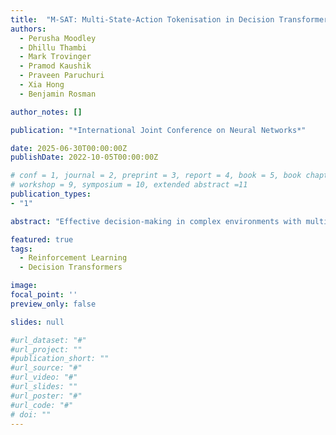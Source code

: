 ```yaml
---
title:  "M-SAT: Multi-State-Action Tokenisation in Decision Transformers for Multi-Discrete Actions"
authors:
  - Perusha Moodley
  - Dhillu Thambi
  - Mark Trovinger
  - Pramod Kaushik
  - Praveen Paruchuri
  - Xia Hong
  - Benjamin Rosman

author_notes: []

publication: "*International Joint Conference on Neural Networks*"

date: 2025-06-30T00:00:00Z
publishDate: 2022-10-05T00:00:00Z

# conf = 1, journal = 2, preprint = 3, report = 4, book = 5, book chapter = 6, thesis = 7, patent = 9
# workshop = 9, symposium = 10, extended abstract =11
publication_types:
- "1"

abstract: "Effective decision-making in complex environments with multi-discrete action spaces poses significant challenges for agent architectures, particularly in image-based settings. While Decision Transformers have shown promise in various domains, their performance often suffers in environments where agents must handle multi-discrete actions. Existing enhancements to Decision Transformer architectures have yet to address this critical issue, limiting their ability to support agents in learning robust policies in these environments. To address this gap, we propose Multi-State Action Tokenisation (M-SAT), a novel approach designed to improve agent decision-making by tokenising actions at the individual action level and incorporating auxiliary state information. This disentanglement of actions improves both the performance of agents and the interpretability of individual actions within attention layers, fostering better visibility into agent decision processes. Importantly, M-SAT facilitates the development of more interpretable and transparent agents capable of making complex decisions in dynamic environments involving multi-discrete action spaces. We evaluate M-SAT on the challenging ViZDoom environments, focusing on scenarios with multi-discrete action spaces and image-based observations, such as Deadly Corridor, My Way Home and Death Match. Our approach demonstrates superior performance compared to baseline Decision Transformers, with no additional data or significant computational overheads. Furthermore, we observe that M-SAT does not require positional encoding to achieve high performance, with its removal occasionally leading to further improvements. These findings suggest that M-SAT enables more efficient and interpretable agent-based decision-making in multi-discrete action spaces."

featured: true
tags:
  - Reinforcement Learning
  - Decision Transformers

image:
focal_point: ''
preview_only: false

slides: null

#url_dataset: "#"
#url_project: ""
#publication_short: ""
#url_source: "#"
#url_video: "#"
#url_slides: ""
#url_poster: "#"
#url_code: "#"
# doi: ""
---
```


